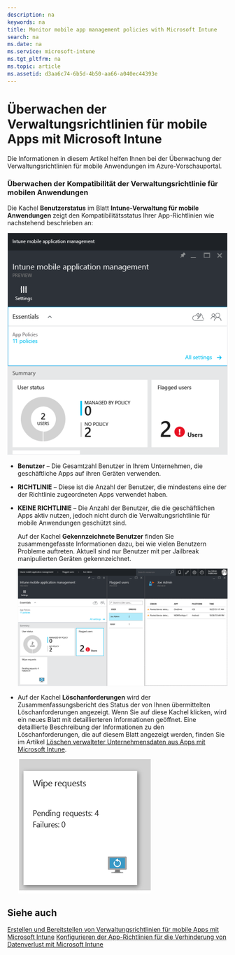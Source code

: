 ```yaml
---
description: na
keywords: na
title: Monitor mobile app management policies with Microsoft Intune
search: na
ms.date: na
ms.service: microsoft-intune
ms.tgt_pltfrm: na
ms.topic: article
ms.assetid: d3aa6c74-6b5d-4b50-aa66-a040ec44393e
---
```

# &#220;berwachen der Verwaltungsrichtlinien f&#252;r mobile Apps mit Microsoft Intune
Die Informationen in diesem Artikel helfen Ihnen bei der Überwachung der Verwaltungsrichtlinien für mobile Anwendungen im Azure-Vorschauportal.

### Überwachen der Kompatibilität der Verwaltungsrichtlinie für mobilen Anwendungen
Die Kachel **Benutzerstatus** im Blatt **Intune-Verwaltung für mobile Anwendungen** zeigt den Kompatibilitätsstatus Ihrer App-Richtlinien wie nachstehend beschrieben an:

![](../Image/AppManagement/AzurePortal_MAM_MonitorUsers.png)

-   **Benutzer** – Die Gesamtzahl Benutzer in Ihrem Unternehmen, die geschäftliche Apps auf ihren Geräten verwenden.

-   **RICHTLINIE** – Diese ist die Anzahl der Benutzer, die mindestens eine der der Richtlinie zugeordneten Apps verwendet haben.

-   **KEINE RICHTLINIE** – Die Anzahl der Benutzer, die die geschäftlichen Apps aktiv nutzen, jedoch nicht durch die Verwaltungsrichtlinie für mobile Anwendungen geschützt sind.

    Auf der Kachel **Gekennzeichnete Benutzer** finden Sie zusammengefasste Informationen dazu, bei wie vielen Benutzern Probleme auftreten. Aktuell sind nur Benutzer mit per Jailbreak manipulierten Geräten gekennzeichnet.

    ![](../Image/AppManagement/AzurePortal_MAM_FlaggedUserDetails.png)

-   Auf der Kachel **Löschanforderungen** wird der Zusammenfassungsbericht des Status der von Ihnen übermittelten Löschanforderungen angezeigt. Wenn Sie auf diese Kachel klicken, wird ein neues Blatt mit detaillierteren Informationen geöffnet. Eine detaillierte Beschreibung der Informationen zu den Löschanforderungen, die auf diesem Blatt angezeigt werden, finden Sie im Artikel [Löschen verwalteter Unternehmensdaten aus Apps mit Microsoft Intune](../Topic/Wipe_managed_company_app_data_with_Microsoft_Intune.md).

    ![](../Image/AppManagement/AzurePortal_MAM_WipeRequestsSummary.png)

## Siehe auch
[Erstellen und Bereitstellen von Verwaltungsrichtlinien für mobile Apps mit Microsoft Intune](../Topic/Create_and_deploy_mobile_app_management_policies_with_Microsoft_Intune.md)
[Konfigurieren der App-Richtlinien für die Verhinderung von Datenverlust mit Microsoft Intune](../Topic/Configure_data_loss_prevention_app_policies_with_Microsoft_Intune.md)


